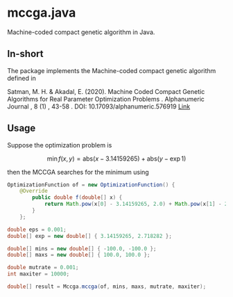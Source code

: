 # mccga.java
Machine-coded compact genetic algorithm in Java.

## In-short

The package implements the Machine-coded compact genetic algorithm defined in 

Satman, M. H. & Akadal, E. (2020). Machine Coded Compact Genetic Algorithms for Real Parameter Optimization Problems . Alphanumeric Journal , 8 (1) , 43-58 . DOI: 10.17093/alphanumeric.576919 [Link](https://dergipark.org.tr/en/pub/alphanumeric/issue/55603/576919)

## Usage 

Suppose the optimization problem is 

$$
\min f(x, y) = \text{abs}(x - 3.14159265) + \text{abs}(y - \exp{1})
$$

then the MCCGA searches for the minimum using 

```java
OptimizationFunction of = new OptimizationFunction() {
    @Override
        public double f(double[] x) {
            return Math.pow(x[0] - 3.14159265, 2.0) + Math.pow(x[1] - 2.71828, 2.0);
        }
    };

double eps = 0.001;
double[] exp = new double[] { 3.14159265, 2.718282 };

double[] mins = new double[] { -100.0, -100.0 };
double[] maxs = new double[] { 100.0, 100.0 };

double mutrate = 0.001;
int maxiter = 10000;

double[] result = Mccga.mccga(of, mins, maxs, mutrate, maxiter);
```
